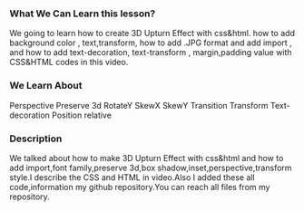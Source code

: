 ### What We Can Learn this lesson?
We going to learn how to create 3D Upturn Effect with css&html. how to add background color , text,transform, how to add .JPG format and
add import , and how to add text-decoration, text-transform , margin,padding value with CSS&HTML codes in this video.


### We Learn About
Perspective
Preserve 3d
RotateY
SkewX
SkewY
Transition
Transform
Text-decoration
Position relative

### Description
We talked about how to make 3D Upturn Effect with css&html and how to add import,font family,preserve 3d,box
shadow,inset,perspective,transform style.I describe the CSS and HTML in video.Also I added these all code,information my github 
repository.You can reach all files from my repository.
